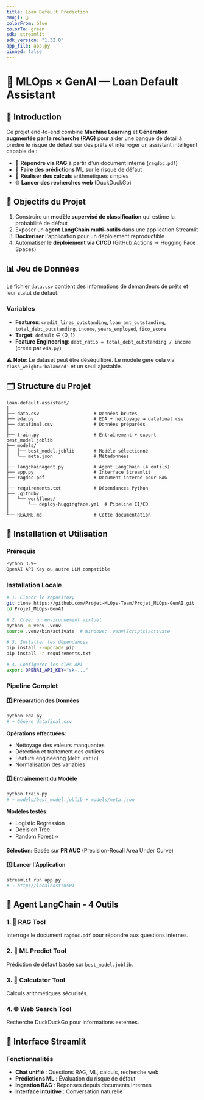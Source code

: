 ```yaml
---
title: Loan Default Prediction
emoji: 🏦
colorFrom: blue
colorTo: green
sdk: streamlit
sdk_version: "1.32.0"
app_file: app.py
pinned: false
---
```


# 🧠 MLOps × GenAI — Loan Default Assistant

## 🔎 Introduction

Ce projet end-to-end combine **Machine Learning** et **Génération augmentée par la recherche (RAG)** pour aider une banque de détail à prédire le risque de défaut sur des prêts et interroger un assistant intelligent capable de :

- 📄 **Répondre via RAG** à partir d'un document interne (`ragdoc.pdf`)
- 🤖 **Faire des prédictions ML** sur le risque de défaut
- 🧮 **Réaliser des calculs** arithmétiques simples
- 🌐 **Lancer des recherches web** (DuckDuckGo)

## 🎯 Objectifs du Projet

1. Construire un **modèle supervisé de classification** qui estime la probabilité de défaut
2. Exposer un **agent LangChain multi-outils** dans une application Streamlit
3. **Dockeriser** l'application pour un déploiement reproductible
4. Automatiser le **déploiement via CI/CD** (GitHub Actions → Hugging Face Spaces)

## 📊 Jeu de Données

Le fichier `data.csv` contient des informations de demandeurs de prêts et leur statut de défaut.

### Variables

- **Features**: `credit_lines_outstanding`, `loan_amt_outstanding`, `total_debt_outstanding`, `income`, `years_employed`, `fico_score`
- **Target**: `default` ∈ {0, 1}
- **Feature Engineering**: `debt_ratio = total_debt_outstanding / income` (créée par `eda.py`)

⚠️ **Note**: Le dataset peut être déséquilibré. Le modèle gère cela via `class_weight='balanced'` et un seuil ajustable.

## 🗂️ Structure du Projet
```
loan-default-assistant/
│
├── data.csv                    # Données brutes
├── eda.py                      # EDA + nettoyage → datafinal.csv
├── datafinal.csv               # Données préparées
│
├── train.py                    # Entraînement + export best_model.joblib
├── models/
│   ├── best_model.joblib       # Modèle sélectionné
│   └── meta.json               # Métadonnées
│
├── langchainagent.py           # Agent LangChain (4 outils)
├── app.py                      # Interface Streamlit
├── ragdoc.pdf                  # Document interne pour RAG
│
├── requirements.txt            # Dépendances Python
├── .github/
│   └── workflows/
│       └── deploy-huggingface.yml  # Pipeline CI/CD
│
└── README.md                   # Cette documentation
```

## 🚀 Installation et Utilisation

### Prérequis
```bash
Python 3.9+
OpenAI API Key ou autre LLM compatible
```

### Installation Locale
```bash
# 1. Cloner le repository
git clone https://github.com/Projet-MLOps-Team/Projet_MLOps-GenAI.git
cd Projet_MLOps-GenAI

# 2. Créer un environnement virtuel
python -m venv .venv
source .venv/bin/activate  # Windows: .venv\Scripts\activate

# 3. Installer les dépendances
pip install --upgrade pip
pip install -r requirements.txt

# 4. Configurer les clés API
export OPENAI_API_KEY="sk-..."
```

### Pipeline Complet

#### 1️⃣ Préparation des Données
```bash
python eda.py
# → Génère datafinal.csv
```

**Opérations effectuées:**
- Nettoyage des valeurs manquantes
- Détection et traitement des outliers
- Feature engineering (`debt_ratio`)
- Normalisation des variables

#### 2️⃣ Entraînement du Modèle
```bash
python train.py
# → models/best_model.joblib + models/meta.json
```

**Modèles testés:**
- Logistic Regression
- Decision Tree
- Random Forest ⭐

**Sélection:** Basée sur **PR AUC** (Precision-Recall Area Under Curve)

#### 3️⃣ Lancer l'Application
```bash
streamlit run app.py
# → http://localhost:8501
```

## 🧩 Agent LangChain - 4 Outils

### 1. 📄 RAG Tool
Interroge le document `ragdoc.pdf` pour répondre aux questions internes.

### 2. 🤖 ML Predict Tool
Prédiction de défaut basée sur `best_model.joblib`.

### 3. 🧮 Calculator Tool
Calculs arithmétiques sécurisés.

### 4. 🌐 Web Search Tool
Recherche DuckDuckGo pour informations externes.

## 💬 Interface Streamlit

### Fonctionnalités

- **Chat unifié** : Questions RAG, ML, calculs, recherche web
- **Prédictions ML** : Évaluation du risque de défaut
- **Ingestion RAG** : Réponses depuis documents internes
- **Interface intuitive** : Conversation naturelle
